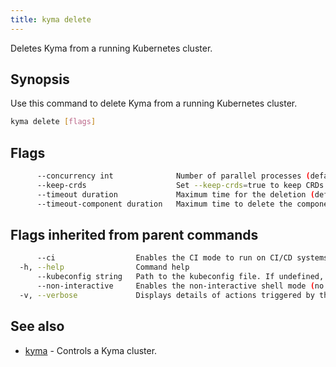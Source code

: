 ```yaml
---
title: kyma delete
---
```


Deletes Kyma from a running Kubernetes cluster.

## Synopsis

Use this command to delete Kyma from a running Kubernetes cluster.

```bash
kyma delete [flags]
```

## Flags

```bash
      --concurrency int              Number of parallel processes (default 4)
      --keep-crds                    Set --keep-crds=true to keep CRDs on deletion
      --timeout duration             Maximum time for the deletion (default 20m0s)
      --timeout-component duration   Maximum time to delete the component (default 6m0s)
```

## Flags inherited from parent commands

```bash
      --ci                  Enables the CI mode to run on CI/CD systems. It avoids any user interaction (such as no dialog prompts) and ensures that logs are formatted properly in log files (such as no spinners for CLI steps).
  -h, --help                Command help
      --kubeconfig string   Path to the kubeconfig file. If undefined, Kyma CLI uses the KUBECONFIG environment variable, or falls back "/$HOME/.kube/config".
      --non-interactive     Enables the non-interactive shell mode (no colorized output, no spinner)
  -v, --verbose             Displays details of actions triggered by the command.
```

## See also

* [kyma](#kyma-kyma)	 - Controls a Kyma cluster.

